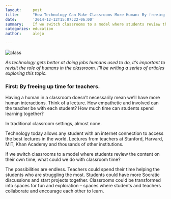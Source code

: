```yaml
---
layout:     post
title:      "How Technology Can Make Classrooms More Human: By freeing up time for teachers"
date:       '2014-12-12T15:07:22-06:00'
summary:    If we switch classrooms to a model where students review the content on their own time, what could we do with classroom time?
categories: education
author:     alejo

---
```

![class](http://38.media.tumblr.com/7f626c31d39eba1ee038238ae19291cd/tumblr_inline_nghjw18Dbp1sa3u4l.jpg)

_As technology gets better at doing jobs humans used to do, it’s important to revisit the role of humans in the classroom. I’ll be writing a series of articles exploring this topic._

### First: By freeing up time for teachers.

Having a human in a classroom doesn’t necessarily mean we’ll have more human interactions. Think of a lecture. How empathetic and involved can the teacher be with each student? How much time can students spend learning together?

In traditional classroom settings, almost none.

Technology today allows any student with an internet connection to access the best lectures in the world. Lectures from teachers at Stanford, Harvard, MIT, Khan Academy and thousands of other institutions.

If we switch classrooms to a model where students review the content on their own time, what could we do with classroom time?

The possibilities are endless. Teachers could spend their time helping the students who are struggling the most. Students could have more Socratic discussions and start projects together. Classrooms could be transformed into spaces for fun and exploration – spaces where students and teachers collaborate and encourage each other to learn.
